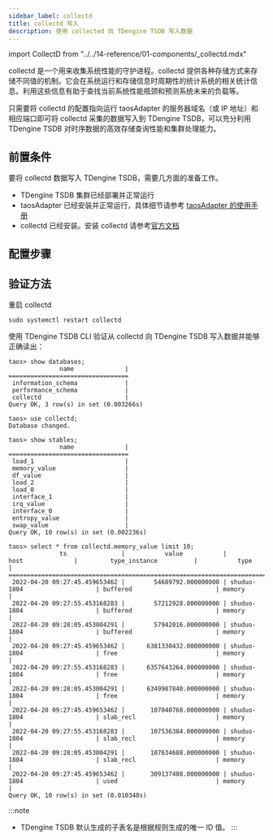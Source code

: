 ```yaml
---
sidebar_label: collectd
title: collectd 写入
description: 使用 collected 向 TDengine TSDB 写入数据
---
```


import CollectD from "../../14-reference/01-components/_collectd.mdx"

collectd 是一个用来收集系统性能的守护进程。collectd 提供各种存储方式来存储不同值的机制。它会在系统运行和存储信息时周期性的统计系统的相关统计信息。利用这些信息有助于查找当前系统性能瓶颈和预测系统未来的负载等。

只需要将 collectd 的配置指向运行 taosAdapter 的服务器域名（或 IP 地址）和相应端口即可将 collectd 采集的数据写入到 TDengine TSDB，可以充分利用 TDengine TSDB 对时序数据的高效存储查询性能和集群处理能力。

## 前置条件

要将 collectd 数据写入 TDengine TSDB，需要几方面的准备工作。
- TDengine TSDB 集群已经部署并正常运行
- taosAdapter 已经安装并正常运行，具体细节请参考 [taosAdapter 的使用手册](../../../reference/components/taosadapter)
- collectd 已经安装。安装 collectd 请参考[官方文档](https://collectd.org/)

## 配置步骤
<CollectD />

## 验证方法

重启 collectd 

```
sudo systemctl restart collectd
```

使用 TDengine TSDB CLI 验证从 collectd 向 TDengine TSDB 写入数据并能够正确读出：

```
taos> show databases;
              name              |
=================================
 information_schema             |
 performance_schema             |
 collectd                       |
Query OK, 3 row(s) in set (0.003266s)

taos> use collectd;
Database changed.

taos> show stables;
              name              |
=================================
 load_1                         |
 memory_value                   |
 df_value                       |
 load_2                         |
 load_0                         |
 interface_1                    |
 irq_value                      |
 interface_0                    |
 entropy_value                  |
 swap_value                     |
Query OK, 10 row(s) in set (0.002236s)

taos> select * from collectd.memory_value limit 10;
              ts               |           value           |              host              |         type_instance          |           type           |
=========================================================================================================================================================
 2022-04-20 09:27:45.459653462 |        54689792.000000000 | shuduo-1804                    | buffered                       | memory                   |
 2022-04-20 09:27:55.453168283 |        57212928.000000000 | shuduo-1804                    | buffered                       | memory                   |
 2022-04-20 09:28:05.453004291 |        57942016.000000000 | shuduo-1804                    | buffered                       | memory                   |
 2022-04-20 09:27:45.459653462 |      6381330432.000000000 | shuduo-1804                    | free                           | memory                   |
 2022-04-20 09:27:55.453168283 |      6357643264.000000000 | shuduo-1804                    | free                           | memory                   |
 2022-04-20 09:28:05.453004291 |      6349987840.000000000 | shuduo-1804                    | free                           | memory                   |
 2022-04-20 09:27:45.459653462 |       107040768.000000000 | shuduo-1804                    | slab_recl                      | memory                   |
 2022-04-20 09:27:55.453168283 |       107536384.000000000 | shuduo-1804                    | slab_recl                      | memory                   |
 2022-04-20 09:28:05.453004291 |       107634688.000000000 | shuduo-1804                    | slab_recl                      | memory                   |
 2022-04-20 09:27:45.459653462 |       309137408.000000000 | shuduo-1804                    | used                           | memory                   |
Query OK, 10 row(s) in set (0.010348s)
```

:::note

- TDengine TSDB 默认生成的子表名是根据规则生成的唯一 ID 值。
:::
